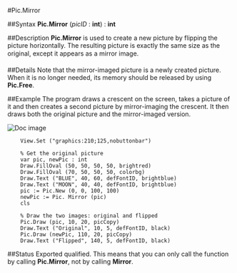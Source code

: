 
#Pic.Mirror

##Syntax
**Pic.Mirror** (_picID_ : **int**) : **int**



##Description
**Pic.Mirror** is used to create a new picture by flipping the picture horizontally. The resulting picture is exactly the same size as the original, except it appears as a &#147;mirror image&#148;. 



##Details
Note that the mirror-imaged picture is a newly created picture. When it is no longer needed, its memory should be released by using **Pic.Free**.



##Example
The program draws a crescent on the screen, takes a picture of it and then creates a second picture by mirror-imaging the crescent. It then draws both the original picture and the mirror-imaged version.


![Doc image](pic_mirror01.gif)

        View.Set ("graphics:210;125,nobuttonbar")
        
        % Get the original picture
        var pic, newPic : int
        Draw.FillOval (50, 50, 50, 50, brightred)
        Draw.FillOval (70, 50, 50, 50, colorbg)
        Draw.Text ("BLUE", 40, 60, defFontID, brightblue)
        Draw.Text ("MOON", 40, 40, defFontID, brightblue)
        pic := Pic.New (0, 0, 100, 100)
        newPic := Pic. Mirror (pic)
        cls
        
        % Draw the two images: original and flipped
        Pic.Draw (pic, 10, 20, picCopy)
        Draw.Text ("Original", 10, 5, defFontID, black) 
        Pic.Draw (newPic, 110, 20, picCopy)
        Draw.Text ("Flipped", 140, 5, defFontID, black) 
        
##Status
Exported qualified.
This means that you can only call the function by calling **Pic.Mirror**, not by calling **Mirror**.


